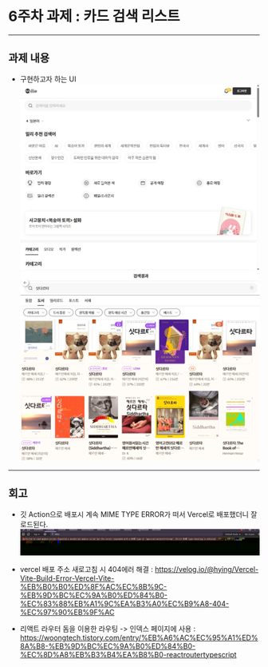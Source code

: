 # 6주차 과제 : 카드 검색 리스트

---

## 과제 내용

- 구현하고자 하는 UI
  ![밀리의서재](../src/assets/readme/w6-1.jpg)
  ![밀리의서재](../src/assets/readme/w6-2.jpg)

---

## 회고

- 깃 Action으로 배포시 계속 MIME TYPE ERROR가 떠서 Vercel로 배포했더니 잘 로드된다.
  ![MIME타입에러](../src/assets/readme/MIME_TYPE_ERROR.jpg)

- vercel 배포 주소 새로고침 시 404에러 해결
  : https://velog.io/@hying/Vercel-Vite-Build-Error-Vercel-Vite-%EB%B0%B0%ED%8F%AC%EC%8B%9C-%EB%9D%BC%EC%9A%B0%ED%84%B0-%EC%83%88%EB%A1%9C%EA%B3%A0%EC%B9%A8-404-%EC%97%90%EB%9F%AC

- 리액트 라우터 돔을 이용한 라우팅 -> 인덱스 페이지에 사용
  : https://woongtech.tistory.com/entry/%EB%A6%AC%EC%95%A1%ED%8A%B8-%EB%9D%BC%EC%9A%B0%ED%84%B0-%EC%8D%A8%EB%B3%B4%EA%B8%B0-reactroutertypescript
